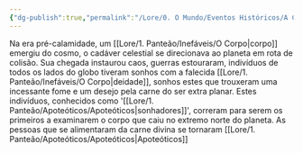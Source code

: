 ```yaml
---
{"dg-publish":true,"permalink":"/Lore/0. O Mundo/Eventos Históricos/A Calamidade/","updated":"2025-06-22T11:16:42.577-03:00"}
---
```


Na era pré-calamidade, um [[Lore/1. Panteão/Inefáveis/O Corpo\|corpo]] emergiu do cosmo, o cadáver celestial se direcionava ao planeta em rota de colisão. 
Sua chegada instaurou caos, guerras estouraram, indivíduos de todos os lados do globo tiveram sonhos com a falecida [[Lore/1. Panteão/Inefáveis/O Corpo\|deidade]], sonhos estes que trouxeram uma incessante fome e um desejo pela carne do ser extra planar. Estes indivíduos, conhecidos como '[[Lore/1. Panteão/Apoteóticos/Apoteóticos\|sonhadores]]', correram para serem os primeiros a examinarem o corpo que caiu no extremo norte do planeta.
As pessoas que se alimentaram da carne divina se tornaram [[Lore/1. Panteão/Apoteóticos/Apoteóticos\|Apoteóticos]]